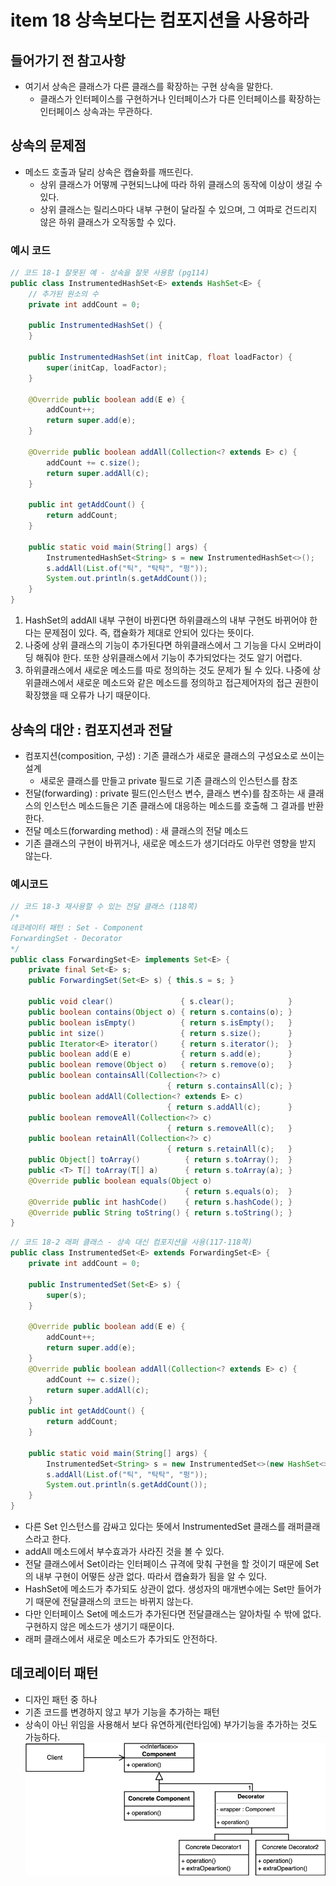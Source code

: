 # item 18 상속보다는 컴포지션을 사용하라

## 들어가기 전 참고사항
* 여기서 상속은 클래스가 다른 클래스를 확장하는 구현 상속을 말한다. 
    * 클래스가 인터페이스를 구현하거나 인터페이스가 다른 인터페이스를 확장하는 인터페이스 상속과는 무관하다.

## 상속의 문제점
* 메소드 호출과 달리 상속은 캡슐화를 깨뜨린다.
    * 상위 클래스가 어떻께 구현되느냐에 따라 하위 클래스의 동작에 이상이 생길 수 있다.
    * 상위 클래스는 릴리스마다 내부 구현이 달라질 수 있으며, 그 여파로 건드리지 않은 하위 클래스가 오작동할 수 있다.
### 예시 코드
```java
// 코드 18-1 잘못된 예 - 상속을 잘못 사용함 (pg114)
public class InstrumentedHashSet<E> extends HashSet<E> {
    // 추가된 원소의 수
    private int addCount = 0;

    public InstrumentedHashSet() {
    }

    public InstrumentedHashSet(int initCap, float loadFactor) {
        super(initCap, loadFactor);
    }

    @Override public boolean add(E e) {
        addCount++;
        return super.add(e);
    }

    @Override public boolean addAll(Collection<? extends E> c) {
        addCount += c.size();
        return super.addAll(c);
    }

    public int getAddCount() {
        return addCount;
    }

    public static void main(String[] args) {
        InstrumentedHashSet<String> s = new InstrumentedHashSet<>();
        s.addAll(List.of("틱", "탁탁", "펑"));
        System.out.println(s.getAddCount());
    }
}
```
1. HashSet의 addAll 내부 구현이 바뀐다면 하위클래스의 내부 구현도 바뀌어야 한다는 문제점이 있다. 즉, 캡슐화가 제대로 안되어 있다는 뜻이다.
2. 나중에 상위 클래스의 기능이 추가된다면 하위클래스에서 그 기능을 다시 오버라이딩 해줘야 한다. 또한 상위클래스에서 기능이 추가되었다는 것도 알기 어렵다.
3. 하위클래스에서 새로운 메소드를 따로 정의하는 것도 문제가 될 수 있다. 나중에 상위클래스에서 새로운 메소드와 같은 메소드를 정의하고 접근제어자의 접근 권한이 확장했을 때 오류가 나기 때문이다.

## 상속의 대안 : 컴포지션과 전달
* 컴포지션(composition, 구성) : 기존 클래스가 새로운 클래스의 구성요소로 쓰이는 설계
    * 새로운 클래스를 만들고 private 필드로 기존 클래스의 인스턴스를 참조
* 전달(forwarding) : private 필드(인스턴스 변수, 클래스 변수)를 참조하는 새 클래스의 인스턴스 메소드들은 기존 클래스에 대응하는 메소드를 호출해 그 결과를 반환한다.
* 전달 메소드(forwarding method) : 새 클래스의 전달 메소드
* 기존 클래스의 구현이 바뀌거나, 새로운 메소드가 생기더라도 아무런 영향을 받지 않는다.

### 예시코드
```java
// 코드 18-3 재사용할 수 있는 전달 클래스 (118쪽)
/*
데코레이터 패턴 : Set - Component
ForwardingSet - Decorator
*/
public class ForwardingSet<E> implements Set<E> {
    private final Set<E> s;
    public ForwardingSet(Set<E> s) { this.s = s; }

    public void clear()               { s.clear();            }
    public boolean contains(Object o) { return s.contains(o); }
    public boolean isEmpty()          { return s.isEmpty();   }
    public int size()                 { return s.size();      }
    public Iterator<E> iterator()     { return s.iterator();  }
    public boolean add(E e)           { return s.add(e);      }
    public boolean remove(Object o)   { return s.remove(o);   }
    public boolean containsAll(Collection<?> c)
                                   { return s.containsAll(c); }
    public boolean addAll(Collection<? extends E> c)
                                   { return s.addAll(c);      }
    public boolean removeAll(Collection<?> c)
                                   { return s.removeAll(c);   }
    public boolean retainAll(Collection<?> c)
                                   { return s.retainAll(c);   }
    public Object[] toArray()          { return s.toArray();  }
    public <T> T[] toArray(T[] a)      { return s.toArray(a); }
    @Override public boolean equals(Object o)
                                       { return s.equals(o);  }
    @Override public int hashCode()    { return s.hashCode(); }
    @Override public String toString() { return s.toString(); }
}
```
```java
// 코드 18-2 래퍼 클래스 - 상속 대신 컴포지션을 사용(117-118쪽)
public class InstrumentedSet<E> extends ForwardingSet<E> {
    private int addCount = 0;

    public InstrumentedSet(Set<E> s) {
        super(s);
    }

    @Override public boolean add(E e) {
        addCount++;
        return super.add(e);
    }
    @Override public boolean addAll(Collection<? extends E> c) {
        addCount += c.size();
        return super.addAll(c);
    }
    public int getAddCount() {
        return addCount;
    }

    public static void main(String[] args) {
        InstrumentedSet<String> s = new InstrumentedSet<>(new HashSet<>());//데코레이터 패턴 - concrete component
        s.addAll(List.of("틱", "탁탁", "펑"));
        System.out.println(s.getAddCount());
    }
}
```
* 다른 Set 인스턴스를 감싸고 있다는 뜻에서 InstrumentedSet 클래스를 래퍼클래스라고 한다.
* addAll 메소드에서 부수효과가 사라진 것을 볼 수 있다.
* 전달 클래스에서 Set이라는 인터페이스 규격에 맞춰 구현을 할 것이기 때문에 Set의 내부 구현이 어떻든 상관 없다. 따라서 캡슐화가 됨을 알 수 있다. 
* HashSet에 메소드가 추가되도 상관이 없다. 생성자의 매개변수에는 Set만 들어가기 때문에 전달클래스의 코드는 바뀌지 않는다.
* 다만 인터페이스 Set에 메소드가 추가된다면 전달클래스는 알아차릴 수 밖에 없다. 구현하지 않은 메소드가 생기기 때문이다.
* 래퍼 클래스에서 새로운 메소드가 추가되도 안전하다.

## 데코레이터 패턴 
* 디자인 패턴 중 하나 
* 기존 코드를 변경하지 않고 부가 기능을 추가하는 패턴
* 상속이 아닌 위임을 사용해서 보다 유연하게(런타임에) 부가기능을 추가하는 것도 가능하다.
![Alt text](decorator.png)
